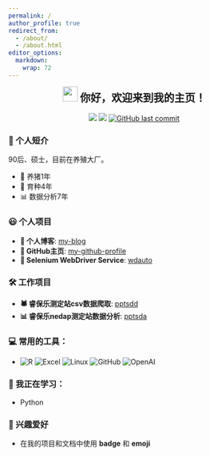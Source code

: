 ```yaml
---
permalink: /
author_profile: true
redirect_from: 
  - /about/
  - /about.html
editor_options: 
  markdown: 
    wrap: 72
---
```

<h2 align="center" style="margin-top: 0;">
<img src="https://emojis.slackmojis.com/emojis/images/1531849430/4246/blob-sunglasses.gif?1531849430" width="30"/>
你好，欢迎来到我的主页！
</h2>

<p align="center">
<img src="https://img.shields.io/badge/gender-%F0%9F%A4%B5 gentleman-critical"/>
<a href="https://visitorbadge.io/status?path=https%3A%2F%2Fgithub.com%2Ftony2015116%2Ftony2015116.github.io"><img src="https://api.visitorbadge.io/api/visitors?path=https%3A%2F%2Fgithub.com%2Ftony2015116%2Ftony2015116.github.io&countColor=%23f47373&style=flat" /></a>
<a href="#"><img src="https://img.shields.io/github/last-commit/tony2015116/tony2015116.github.io" alt="GitHub last commit"/></a>
</p>

### 🌟 个人短介
90后、硕士，目前在养殖大厂。
- 🐖 养猪1年
- 🧬 育种4年
- 📊 数据分析7年


### 😃 个人项目
- **📝 个人博客**: [my-blog](https://github.com/tony2015116/blogdown)
- **👤 GitHub主页**: [my-github-profile](https://github.com/tony2015116/tony2015116)
- **🔧 Selenium WebDriver Service**: [wdauto](https://tony2015116.github.io/wdauto/)

### 🛠️ 工作项目
- **🕷 睿保乐测定站csv数据爬取**: [pptsdd](https://tony2015116.github.io/pptsdd/)
- **📊 睿保乐nedap测定站数据分析**: [pptsda](https://tony2015116.github.io/pptsda/)

### 💻 常用的工具：
- ![R](https://img.shields.io/badge/-R-blue?&logo=R&logoColor=blue&labelColor=5c5c5c&color=1182c3)
![Excel](https://img.shields.io/badge/-Excel-blue?logo=microsoftexcel&logoColor=green&labelColor=5c5c5c&color=1182c3)
![Linux](https://img.shields.io/badge/-Linux-blue?logo=Linux&labelColor=5c5c5c&color=1182c3)
![GitHub](https://img.shields.io/badge/-GitHub-blue?logo=GitHub&labelColor=5c5c5c&color=1182c3)
![OpenAI](https://img.shields.io/badge/-ChatGPT-blue?logo=openai&logoColor=green&labelColor=5c5c5c&color=1182c3)

### 📘 我正在学习：
- Python

### 🎈 兴趣爱好
- 在我的项目和文档中使用 **badge** 和 **emoji**

